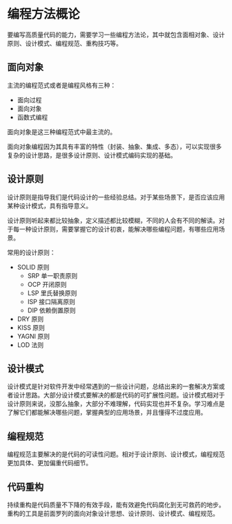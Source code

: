 # 编程方法概论

要编写高质量代码的能力，需要学习一些编程方法论，其中就包含面相对象、设计原则、设计模式、编程规范、重构技巧等。

## 面向对象

主流的编程范式或者是编程风格有三种：

- 面向过程
- 面向对象
- 函数式编程

面向对象是这三种编程范式中最主流的。

面向对象编程因为其具有丰富的特性（封装、抽象、集成、多态），可以实现很多复杂的设计思路，是很多设计原则、设计模式编码实现的基础。

## 设计原则

设计原则是指导我们是代码设计的一些经验总结。对于某些场景下，是否应该应用某种设计模式，具有指导意义。

设计原则听起来都比较抽象，定义描述都比较模糊，不同的人会有不同的解读。对于每一种设计原则，需要掌握它的设计初衷，能解决哪些编程问题，有哪些应用场景。

常用的设计原则：

- SOLID 原则
  - SRP 单一职责原则
  - OCP 开闭原则
  - LSP 里氏替换原则
  - ISP 接口隔离原则
  - DIP 依赖倒置原则
- DRY 原则
- KISS 原则
- YAGNI 原则
- LOD 法则

## 设计模式

设计模式是针对软件开发中经常遇到的一些设计问题，总结出来的一套解决方案或者设计思路。大部分设计模式要解决的都是代码的可扩展性问题。设计模式相对于设计原则来说，没那么抽象，大部分不难理解，代码实现也并不复杂。学习难点是了解它们都能解决哪些问题，掌握典型的应用场景，并且懂得不过度应用。

## 编程规范

编程规范主要解决的是代码的可读性问题。相对于设计原则、设计模式，编程规范更加具体、更加偏重代码细节。

## 代码重构

持续重构是代码质量不下降的有效手段，能有效避免代码腐化到无可救药的地步。重构的工具是前面罗列的面向对象设计思想、设计原则、设计模式、编程规范。
